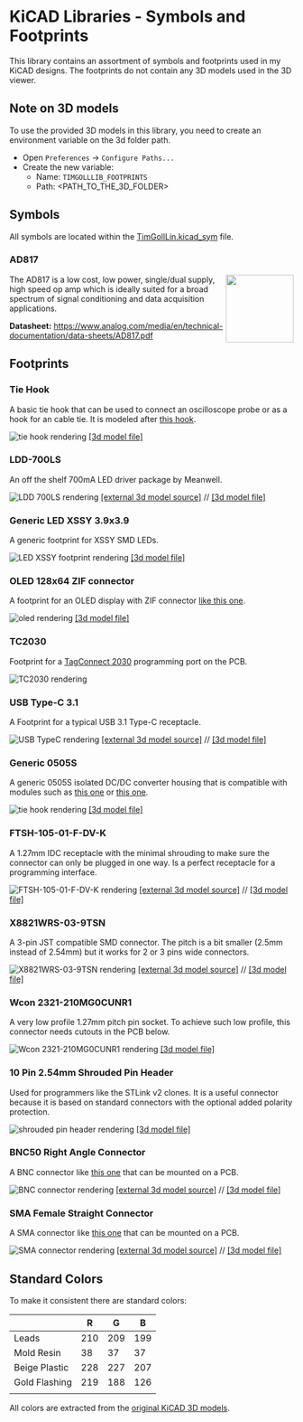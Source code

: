 # KiCAD Libraries - Symbols and Footprints

This library contains an assortment of symbols and footprints used in my KiCAD designs. The footprints do not contain any 3D models used in the 3D viewer.

## Note on 3D models

To use the provided 3D models in this library, you need to create an environment variable on the 3d folder path.

- Open `Preferences` -> `Configure Paths...`
- Create the new variable:
  - Name: `TIMGOLLLIB_FOOTPRINTS`
  - Path: <PATH_TO_THE_3D_FOLDER>

## Symbols

All symbols are located within the [TimGollLin.kicad_sym](./TimGollLib.kicad_sym) file.

### AD817

<img src="assets/AD817.svg" align="right" height="120px">

The AD817 is a low cost, low power, single/dual supply, high speed op amp which is ideally suited for a broad spectrum of signal conditioning and data acquisition applications.

**Datasheet:** https://www.analog.com/media/en/technical-documentation/data-sheets/AD817.pdf

## Footprints

### Tie Hook

A basic tie hook that can be used to connect an oscilloscope probe or as a hook for an cable tie. It is modeled after [this hook](https://jlcpcb.com/partdetail/Ronghe-RH5019/C5199800).

![tie hook rendering](assets/tie-hook.png)
[[3d model file]](3d_model_source/tie-hook.FCStd)

### LDD-700LS

An off the shelf 700mA LED driver package by Meanwell.

![LDD 700LS rendering](assets/ldd-700ls.png)
[[external 3d model source]](https://ms.componentsearchengine.com/detail.html?searchString=LDD-700LS&manuf=Mean%20Well&country=GB&language=en&source=1) // [[3d model file]](3d_model_source/LDD-700LS.FCStd)

### Generic LED XSSY 3.9x3.9

A generic footprint for XSSY SMD LEDs.

![LED XSSY footprint rendering](assets/LED_XSSY_3.9x3.9.png)
[[3d model file]](3d_model_source/XSSY_3.9x3.9.FCStd)

### OLED 128x64 ZIF connector

A footprint for an OLED display with ZIF connector [like this one](https://www.buydisplay.com/blue-128x64-0-96-inch-oled-display-top-contact-connector-fpc-ssd1306).

![oled rendering](assets/oled_128x64_zif.png)
[[3d model file]](3d_model_source/128x64_oled_display_1.6mm.FCStd)

### TC2030

Footprint for a [TagConnect 2030](https://www.tag-connect.com/product/tc2030-ctx-stdc14-for-use-with-stm32-processors-with-stlink-v3) programming port on the PCB.

![TC2030 rendering](assets/tc2030.png)

### USB Type-C 3.1

A Footprint for a typical USB 3.1 Type-C receptacle.

![USB TypeC rendering](assets/USB-TypeC-3.1-SMD.png)
[[external 3d model source]](https://grabcad.com/library/usb-type-c-smd-12pin-smd-1) // [[3d model file]](3d_model_source/USB_type_C_smd_12ps038.FCStd)

### Generic 0505S

A generic 0505S isolated DC/DC converter housing that is compatible with modules such as [this one](https://www.lcsc.com/product-detail/Power-Modules_JETEKPS-IF0505S-2W_C5198685.html) or [this one](https://www.tracopower.com/de/deu/model/tmv-0505s).

![tie hook rendering](assets/generic_0505S.png)
[[3d model file]](3d_model_source/Generic_0505S.FCStd)

### FTSH-105-01-F-DV-K

A 1.27mm IDC receptacle with the minimal shrouding to make sure the connector can only be plugged in one way. Is a perfect receptacle for a programming interface.

![FTSH-105-01-F-DV-K rendering](assets/FTSH-105-01-F-DV-K.png)
[[external 3d model source]](https://www.samtec.com/de/products/ftsh-105-01-l-dv-k) // [[3d model file]](3d_model_source/FTSH-105-01-F-DV-K.FCStd)

### X8821WRS-03-9TSN

A 3-pin JST compatible SMD connector. The pitch is a bit smaller (2.5mm instead of 2.54mm) but it works for 2 or 3 pins wide connectors.

![X8821WRS-03-9TSN rendering](assets/X8821WRS-03-9TSN.png)
[[external 3d model source]](https://www.helloxkb.com/Home/Goods/goodsInfo/id/8209/canmes_three/1) // [[3d model file]](3d_model_source/X8821WRS-03-9TSN.FCStd)

### Wcon 2321-210MG0CUNR1

A very low profile 1.27mm pitch pin socket. To achieve such low profile, this connector needs cutouts in the PCB below.

![Wcon 2321-210MG0CUNR1 rendering](assets/Wcon_2321-210MG0CUNR1.png)
[[3d model file]](3d_model_source/Wcon_2321-210MG0CUNR1.FCStd)

### 10 Pin 2.54mm Shrouded Pin Header

Used for programmers like the STLink v2 clones. It is a useful connector because it is based on standard connectors with the optional added polarity protection.

![shrouded pin header rendering](assets/shrouded_pin_header_x10.png)
[[3d model file]](3d_model_source/pinheader_shrouded_10.FCStd)

### BNC50 Right Angle Connector

A BNC connector like [this one](https://www.lcsc.com/product-detail/RF-Connectors-Coaxial-Connectors_dosinconn-DOSIN-801-0050_C521210.html) that can be mounted on a PCB.

![BNC connector rendering](assets/BNC_50_right_angle_connector.png)
[[external 3d model source]](https://www.traceparts.com/de/product/allied-electronics-automation-te-connectivity-right-angle-50o-through-hole-bnc-connector-jack-solder-termination-nickel?CatalogPath=TRACEPARTS%3ATP10016001003005&Product=10-11012018-142936&PartNumber=5-1634513-1) // [[3d model file]](3d_model_source/BNC_50_right_angle_connector.FCStd)

### SMA Female Straight Connector

A SMA connector like [this one](https://www.lcsc.com/product-detail/RF-Connectors-Coaxial-Connectors_BAT-WIRELESS-BWSMA-KE-Z001_C496549.html) that can be mounted on a PCB.

![SMA connector rendering](assets/SMA_female_straight.png)
[[external 3d model source]](https://www.traceparts.com/de/product/rs-components-sma-smajack-gerade-50o-lotenanschluss-leiterplattenmontage?CatalogPath=TRACEPARTS%3ATP10016001003017&Product=10-08112019-128027&PartNumber=73251-3140) // [[3d model file]](3d_model_source/SMA_female_straight_pcb.FCStd)

## Standard Colors

To make it consistent there are standard colors:

| | R | G | B |
|---|---|---|---|
| Leads | 210 | 209 | 199 |
| Mold Resin | 38 | 37 | 37 |
| Beige Plastic | 228 | 227 | 207 |
| Gold Flashing | 219 | 188 | 126 |
|  |  |  |  |

All colors are extracted from the [original KiCAD 3D models](https://kicad.github.io/packages3d/).
